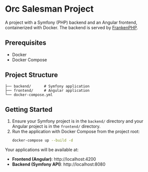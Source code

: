 # Orc Salesman Project

A project with a Symfony (PHP) backend and an Angular frontend, containerized with Docker.
The backend is served by [FrankenPHP](https://frankenphp.dev/).

## Prerequisites

- Docker
- Docker Compose

## Project Structure

```
├── backend/      # Symfony application
├── frontend/     # Angular application
└── docker-compose.yml
```

## Getting Started

1.  Ensure your Symfony project is in the `backend/` directory and your Angular project is in the `frontend/` directory.
2.  Run the application with Docker Compose from the project root:
    ```bash
    docker-compose up --build -d
    ```

Your applications will be available at:
- **Frontend (Angular)**: http://localhost:4200
- **Backend (Symfony API)**: http://localhost:8080